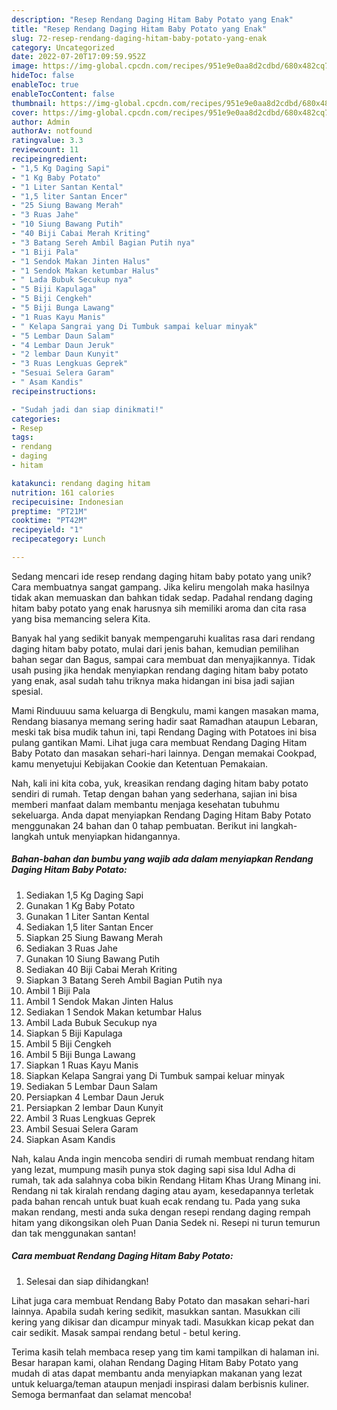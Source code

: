 ```yaml
---
description: "Resep Rendang Daging Hitam Baby Potato yang Enak"
title: "Resep Rendang Daging Hitam Baby Potato yang Enak"
slug: 72-resep-rendang-daging-hitam-baby-potato-yang-enak
category: Uncategorized
date: 2022-07-20T17:09:59.952Z
image: https://img-global.cpcdn.com/recipes/951e9e0aa8d2cdbd/680x482cq70/rendang-daging-hitam-baby-potato-foto-resep-utama.jpg
hideToc: false
enableToc: true
enableTocContent: false
thumbnail: https://img-global.cpcdn.com/recipes/951e9e0aa8d2cdbd/680x482cq70/rendang-daging-hitam-baby-potato-foto-resep-utama.jpg
cover: https://img-global.cpcdn.com/recipes/951e9e0aa8d2cdbd/680x482cq70/rendang-daging-hitam-baby-potato-foto-resep-utama.jpg
author: Admin
authorAv: notfound
ratingvalue: 3.3
reviewcount: 11
recipeingredient:
- "1,5 Kg Daging Sapi"
- "1 Kg Baby Potato"
- "1 Liter Santan Kental"
- "1,5 liter Santan Encer"
- "25 Siung Bawang Merah"
- "3 Ruas Jahe"
- "10 Siung Bawang Putih"
- "40 Biji Cabai Merah Kriting"
- "3 Batang Sereh Ambil Bagian Putih nya"
- "1 Biji Pala"
- "1 Sendok Makan Jinten Halus"
- "1 Sendok Makan ketumbar Halus"
- " Lada Bubuk Secukup nya"
- "5 Biji Kapulaga"
- "5 Biji Cengkeh"
- "5 Biji Bunga Lawang"
- "1 Ruas Kayu Manis"
- " Kelapa Sangrai yang Di Tumbuk sampai keluar minyak"
- "5 Lembar Daun Salam"
- "4 Lembar Daun Jeruk"
- "2 lembar Daun Kunyit"
- "3 Ruas Lengkuas Geprek"
- "Sesuai Selera Garam"
- " Asam Kandis"
recipeinstructions:

- "Sudah jadi dan siap dinikmati!"
categories:
- Resep
tags:
- rendang
- daging
- hitam

katakunci: rendang daging hitam 
nutrition: 161 calories
recipecuisine: Indonesian
preptime: "PT21M"
cooktime: "PT42M"
recipeyield: "1"
recipecategory: Lunch

---
```





Sedang mencari ide resep rendang daging hitam baby potato yang unik? Cara membuatnya sangat gampang. Jika keliru mengolah maka hasilnya tidak akan memuaskan dan bahkan tidak sedap. Padahal rendang daging hitam baby potato yang enak harusnya sih memiliki aroma dan cita rasa yang bisa memancing selera Kita.





Banyak hal yang sedikit banyak mempengaruhi kualitas rasa dari rendang daging hitam baby potato, mulai dari jenis bahan, kemudian pemilihan bahan segar dan Bagus, sampai cara membuat dan menyajikannya. Tidak usah pusing jika hendak menyiapkan rendang daging hitam baby potato yang enak,      asal sudah tahu triknya maka hidangan ini bisa jadi sajian spesial.














Mami Rinduuuu sama keluarga di Bengkulu, mami kangen masakan mama, Rendang biasanya memang sering hadir saat Ramadhan ataupun Lebaran, meski tak bisa mudik tahun ini, tapi Rendang Daging with Potatoes ini bisa pulang gantikan Mami. Lihat juga cara membuat Rendang Daging Hitam Baby Potato dan masakan sehari-hari lainnya. Dengan memakai Cookpad, kamu menyetujui Kebijakan Cookie dan Ketentuan Pemakaian.






Nah, kali ini kita coba, yuk, kreasikan rendang daging hitam baby potato sendiri di rumah. Tetap dengan bahan yang sederhana, sajian ini bisa memberi manfaat dalam membantu menjaga kesehatan tubuhmu sekeluarga. Anda dapat menyiapkan Rendang Daging Hitam Baby Potato menggunakan 24 bahan dan 0 tahap pembuatan. Berikut ini langkah-langkah untuk menyiapkan hidangannya.

<!--inarticleads1-->

##### Bahan-bahan dan bumbu yang wajib ada dalam menyiapkan Rendang Daging Hitam Baby Potato:

1. Sediakan 1,5 Kg Daging Sapi
1. Gunakan 1 Kg Baby Potato
1. Gunakan 1 Liter Santan Kental
1. Sediakan 1,5 liter Santan Encer
1. Siapkan 25 Siung Bawang Merah
1. Sediakan 3 Ruas Jahe
1. Gunakan 10 Siung Bawang Putih
1. Sediakan 40 Biji Cabai Merah Kriting
1. Siapkan 3 Batang Sereh Ambil Bagian Putih nya
1. Ambil 1 Biji Pala
1. Ambil 1 Sendok Makan Jinten Halus
1. Sediakan 1 Sendok Makan ketumbar Halus
1. Ambil  Lada Bubuk Secukup nya
1. Siapkan 5 Biji Kapulaga
1. Ambil 5 Biji Cengkeh
1. Ambil 5 Biji Bunga Lawang
1. Siapkan 1 Ruas Kayu Manis
1. Siapkan  Kelapa Sangrai yang Di Tumbuk sampai keluar minyak
1. Sediakan 5 Lembar Daun Salam
1. Persiapkan 4 Lembar Daun Jeruk
1. Persiapkan 2 lembar Daun Kunyit
1. Ambil 3 Ruas Lengkuas Geprek
1. Ambil Sesuai Selera Garam
1. Siapkan  Asam Kandis


Nah, kalau Anda ingin mencoba sendiri di rumah membuat rendang hitam yang lezat, mumpung masih punya stok daging sapi sisa Idul Adha di rumah, tak ada salahnya coba bikin Rendang Hitam Khas Urang Minang ini. Rendang ni tak kiralah rendang daging atau ayam, kesedapannya terletak pada bahan rencah untuk buat kuah ecak rendang tu. Pada yang suka makan rendang, mesti anda suka dengan resepi rendang daging rempah hitam yang dikongsikan oleh Puan Dania Sedek ni. Resepi ni turun temurun dan tak menggunakan santan! 

<!--inarticleads2-->

##### Cara membuat Rendang Daging Hitam Baby Potato:


1. Selesai dan siap dihidangkan!

Lihat juga cara membuat Rendang Baby Potato dan masakan sehari-hari lainnya. Apabila sudah kering sedikit, masukkan santan. Masukkan cili kering yang dikisar dan dicampur minyak tadi. Masukkan kicap pekat dan cair sedikit. Masak sampai rendang betul - betul kering. 

Terima kasih telah membaca resep yang tim kami tampilkan di halaman ini. Besar harapan kami, olahan Rendang Daging Hitam Baby Potato yang mudah di atas dapat membantu anda menyiapkan makanan yang lezat untuk keluarga/teman ataupun menjadi inspirasi dalam berbisnis kuliner. Semoga bermanfaat dan selamat mencoba!
